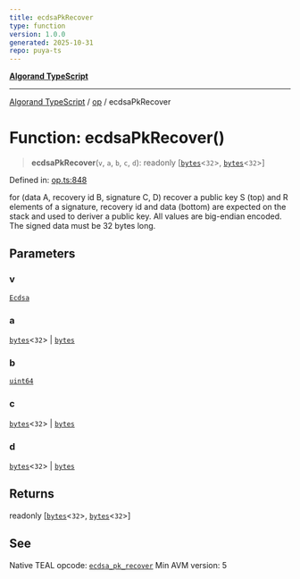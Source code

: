 ```yaml
---
title: ecdsaPkRecover
type: function
version: 1.0.0
generated: 2025-10-31
repo: puya-ts
---
```

[**Algorand TypeScript**](../../README.md)

***

[Algorand TypeScript](../../modules.md) / [op](../README.md) / ecdsaPkRecover

# Function: ecdsaPkRecover()

> **ecdsaPkRecover**(`v`, `a`, `b`, `c`, `d`): readonly \[[`bytes`](../../index/type-aliases/bytes.md)\<`32`\>, [`bytes`](../../index/type-aliases/bytes.md)\<`32`\>\]

Defined in: [op.ts:848](https://github.com/algorandfoundation/puya-ts/blob/main/packages/algo-ts/src/op.ts#L848)

for (data A, recovery id B, signature C, D) recover a public key
S (top) and R elements of a signature, recovery id and data (bottom) are expected on the stack and used to deriver a public key. All values are big-endian encoded. The signed data must be 32 bytes long.

## Parameters

### v

[`Ecdsa`](../enumerations/Ecdsa.md)

### a

[`bytes`](../../index/type-aliases/bytes.md)\<`32`\> | [`bytes`](../../index/type-aliases/bytes.md)

### b

[`uint64`](../../index/type-aliases/uint64.md)

### c

[`bytes`](../../index/type-aliases/bytes.md)\<`32`\> | [`bytes`](../../index/type-aliases/bytes.md)

### d

[`bytes`](../../index/type-aliases/bytes.md)\<`32`\> | [`bytes`](../../index/type-aliases/bytes.md)

## Returns

readonly \[[`bytes`](../../index/type-aliases/bytes.md)\<`32`\>, [`bytes`](../../index/type-aliases/bytes.md)\<`32`\>\]

## See

Native TEAL opcode: [`ecdsa_pk_recover`](https://dev.algorand.co/reference/algorand-teal/opcodes#ecdsa_pk_recover)
Min AVM version: 5
